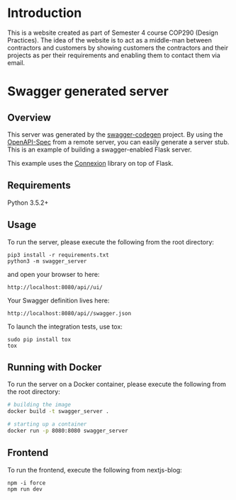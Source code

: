 # Introduction

This is a website created as part of Semester 4 course COP290 (Design Practices). The idea of the website is to act as a middle-man between contractors and customers by showing customers the contractors and their projects as per their requirements and enabling them to contact them via email.

# Swagger generated server

## Overview
This server was generated by the [swagger-codegen](https://github.com/swagger-api/swagger-codegen) project. By using the
[OpenAPI-Spec](https://github.com/swagger-api/swagger-core/wiki) from a remote server, you can easily generate a server stub.  This
is an example of building a swagger-enabled Flask server.

This example uses the [Connexion](https://github.com/zalando/connexion) library on top of Flask.

## Requirements
Python 3.5.2+

## Usage
To run the server, please execute the following from the root directory:

```
pip3 install -r requirements.txt
python3 -m swagger_server
```

and open your browser to here:

```
http://localhost:8080/api//ui/
```

Your Swagger definition lives here:

```
http://localhost:8080/api//swagger.json
```

To launch the integration tests, use tox:
```
sudo pip install tox
tox
```

## Running with Docker

To run the server on a Docker container, please execute the following from the root directory:

```bash
# building the image
docker build -t swagger_server .

# starting up a container
docker run -p 8080:8080 swagger_server
```

## Frontend

To run the frontend, execute the following from nextjs-blog:
```
npm -i force
npm run dev
```
